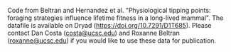 Code from Beltran and Hernandez et al. "Physiological tipping points: foraging strategies influence lifetime fitness in a long-lived mammal". The datafile is available on Dryad (https://doi.org/10.7291/D1T685). Please contact Dan Costa (costa@ucsc.edu) and Roxanne Beltran (roxanne@ucsc.edu) if you would like to use these data for publication.
